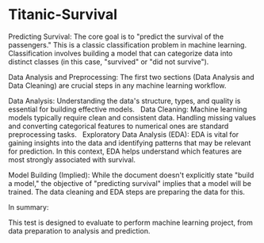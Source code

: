 # Titanic-Survival

Predicting Survival: The core goal is to "predict the survival of the passengers." This is a classic classification problem in machine learning. Classification involves building a model that can categorize data into distinct classes (in this case, "survived" or "did not survive").   

Data Analysis and Preprocessing: The first two sections (Data Analysis and Data Cleaning) are crucial steps in any machine learning workflow.   

Data Analysis: Understanding the data's structure, types, and quality is essential for building effective models.   
Data Cleaning: Machine learning models typically require clean and consistent data. Handling missing values and converting categorical features to numerical ones are standard preprocessing tasks.   
Exploratory Data Analysis (EDA): EDA is vital for gaining insights into the data and identifying patterns that may be relevant for prediction. In this context, EDA helps understand which features are most strongly associated with survival.   

Model Building (Implied): While the document doesn't explicitly state "build a model," the objective of "predicting survival" implies that a model will be trained. The data cleaning and EDA steps are preparing the data for this.   

In summary:

This test is designed to evaluate  to perform  machine learning project, from data preparation to analysis and prediction.
